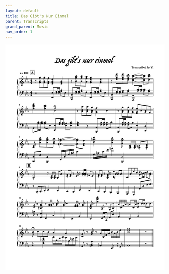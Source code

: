 ```yaml
---
layout: default
title: Das Gibt's Nur Einmal
parent: Transcripts
grand_parent: Music
nav_order: 1
---
```


![Music Sheet](/Images/Das_gibt's_nur_einmal-1.png)
